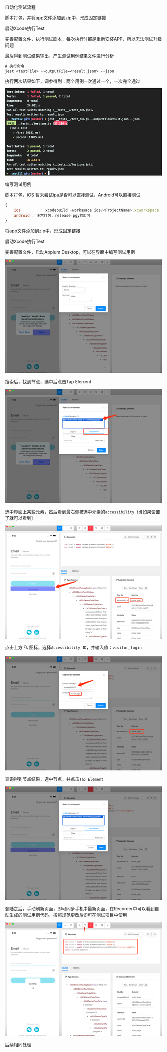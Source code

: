 自动化测试流程



脚本打包，并将app文件添加到zip中，形成固定链接

启动Xcode执行Test

完善配置文件，执行测试脚本，每次执行时都是重新安装APP，所以无法测试升级问题

最后得到测试结果输出，产生测试用例结果文件进行分析

```shell
# 执行命令
jest <testFile> --outputFile=<result.json> --json
```

执行两次结果如下，调参得到：两个用例一次通过一个，一次完全通过

![使用命令得到的测试用例执行结果](./asset/image/image-20200515204728342.png)



编写测试用例

脚本打包，iOS 暂未尝试ipa是否可以直接测试，Android可以直接测试

```javascript
{
	ios			: xcodebuild -workspace ios/<ProjectName>.xcworkspace -scheme <ProjectName> -configuration [Debug|Release] -sdk iphonesimulator -derivedDataPath ios/build,
	android	: 正常打包，release pgy的即可
}
```



将app文件添加到zip中，形成固定链接

启动Xcode执行Test

完善配置文件，启动Appium Desktop，可以在界面中编写测试用例

![Appium-Desktop 界面，筛选Name为Allow的节点](./asset/image/image-20200515195704277.png)

搜索后，找到节点，选中后点击Tap Element

![点击选中的节点](./asset/image/image-20200515200241688.png)

选中界面上某些元素，然后看到最右侧被选中元素的`accessibility id`[如果设置了就可以看到]

![选中页面中某些元素，查看accessibilityId](./asset/image/image-20200515200558005.png)

点击上方 🔍 图标，选择`Accessibility ID`，并输入值：`visitor_login`

![搜索节点visitor_login](./asset/image/image-20200515200832327.png)

查询得到节点结果，选中节点，并点击`Tap Element`

![点击结果节点](./asset/image/image-20200515200950215.png)

登陆之后，手动刷新页面，即可同步手机中最新页面，在Recorder中可以看到自动生成的测试用例代码，按照规范更改后即可在测试项目中使用

![进入APP后页面未及时刷新，点击refresh，可以看到Recorder中的测试用例代码](./asset/image/image-20200515201221444.png)

后续相同处理

